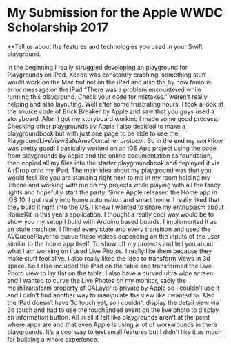 # My Submission for the Apple WWDC Scholarship 2017
**Tell us about the features and technologies you used in your Swift playground.

In the beginning I really struggled developing an playground for Playgrounds on iPad. Xcode was constantly crashing, something stuff would work on the Mac but not on the iPad and also the by now famous error message on the iPad “There was a problem encountered while running this playground. Check your code for mistakes.” weren’t really helping and also layouting. Well after some frustrating hours, I took a look at the source code of Brick Breaker by Apple and saw that you guys used a storyboard. After I got my storyboard working I made some good process. Checking other playgrounds by Apple I also decided to make a playgroundbook but with just one page to be able to use the PlaygroundLiveViewSafeAreaContainer protocol. So in the end my workflow was pretty good: I basically worked on an iOS App project using the code from playgrounds by apple and the online documentation as foundation, then copied all my files into the starter playgroundbook and deployed it via AirDrop onto my iPad.
The main idea about my playground was that you would feel like you are standing right next to me in my room holding my iPhone and working with me on my projects while playing with all the fancy lights and hopefully start the party.
Since Apple released the Home app in iOS 10, I got really into home automation and smart home. I really liked that they build it right into the OS. I knew I wanted to share my enthusiasm about HomeKit in this years application. I thought a really cool way would be to show you my setup I build with Arduino based boards. I implemented it as an state machine, I filmed every state and every transition and used the AVQueuePlayer to queue these videos depending on the inputs of the user similar to the home app itself. 
To show off my projects and tell you about what I am working on I used Live Photos. I really like them because they make stuff feel alive. I also really liked the idea to transform views in 3d space. So I also included the iPad on the table and transformed the Live Photo view to lay flat on the table. I also have a curved ultra wide screen and I wanted to curve the Live Photos on my monitor, sadly the meshTransform property of CALayer is private by Apple so I couldn’t use it and I didn’t find another way to manipulate the view like I wanted to. Also the iPad doesn’t have 3d touch yet, so i couldn't display the detail view via 3d touch and had to use the touchEnded event on the live photo to display an information button. 
All in all it felt like playgrounds aren't at the point where apps are and that even Apple is using a lot of workarounds in there playgrounds. It’s a cool way to test small features but I didn't like it as much for building a whole experience.

